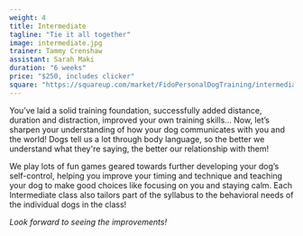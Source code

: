 ```yaml
---
weight: 4
title: Intermediate
tagline: "Tie it all together"
image: intermediate.jpg
trainer: Tammy Crenshaw
assistant: Sarah Maki
duration: "6 weeks"
price: "$250, includes clicker"
square: "https://squareup.com/market/FidoPersonalDogTraining/intermediate-web"
---
```

You’ve laid a solid training foundation, successfully added distance, duration and distraction, improved your own training skills… Now, let’s sharpen your understanding of how your dog communicates with you and the world! Dogs tell us a lot through body language, so the better we understand what they're saying, the better our relationship with them! 

We play lots of fun games geared towards further developing your dog’s self-control, helping you improve your timing and technique and teaching your dog to make good choices like focusing on you and staying calm. Each Intermediate class also tailors part of the syllabus to the behavioral needs of the individual dogs in the class!

_Look forward to seeing the improvements!_
